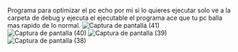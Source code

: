 Programa para optimizar el pc echo por mi si lo quieres ejecutar solo ve a 
la carpeta de debug y ejecuta el ejecutable el programa ace que tu pc balla
mas rapido de lo normal.
![Captura de pantalla (41)](https://github.com/user-attachments/assets/fbff9ded-01e1-4888-9d25-362f27862732)
![Captura de pantalla (40)](https://github.com/user-attachments/assets/f3c7865f-d36d-43a2-8576-970a6c993109)
![Captura de pantalla (39)](https://github.com/user-attachments/assets/af2a022c-2452-40fc-b14e-66a93124b711)
![Captura de pantalla (38)](https://github.com/user-attachments/assets/8057849c-52dd-4264-a4a6-cd5aa960df92)
